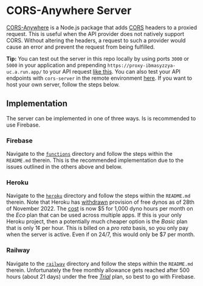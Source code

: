 # CORS-Anywhere Server

[CORS-Anywhere](https://www.npmjs.com/package/cors-anywhere) is a Node.js package that adds [CORS](https://developer.mozilla.org/en-US/docs/Web/HTTP/CORS) headers to a proxied request. This is useful when the API provider does not natively support CORS. Without altering the headers, a request to such a provider would cause an error and prevent the request from being fulfilled.

**Tip:** You can test out the server in this repo locally by using ports `3000` or `5000` in your application and prepending `https://proxy-ibmasyzzya-uc.a.run.app/` to your API request [like this](https://github.com/Isoaxe/ravenous/blob/master/src/util/searchYelp.js#L10). You can also test your API endpoints with `cors-server` in the remote environment [here](https://test-my-api-endpoint.web.app). If you want to host your own server, follow the steps below.

## Implementation

The server can be implemented in one of three ways. Is is recommended to use Firebase.

### Firebase

Navigate to the [`functions`](https://github.com/Isoaxe/cors-server/tree/master/functions) directory and follow the steps within the `README.md` therein. This is the recommended implementation due to the issues outlined in the others above and below.

### Heroku

Navigate to the [`heroku`](https://github.com/Isoaxe/cors-server/tree/master/heroku) directory and follow the steps within the `README.md` therein. Note that Heroku has [withdrawn](https://devcenter.heroku.com/articles/free-dyno-hours) provision of free dynos as of 28th of November 2022. The [cost](https://www.heroku.com/pricing) is now $5 for 1,000 dyno hours per month on the _Eco_ plan that can be used across multiple apps. If this is your only Heroku project, then a potentially much cheaper option is the _Basic_ plan that is only 1¢ per hour. This is billed on a _pro rata_ basis, so you only pay when the server is active. Even if on 24/7, this would only be $7 per month.

### Railway

Navigate to the [`railway`](https://github.com/Isoaxe/cors-server/tree/master/railway) directory and follow the steps within the `README.md` therein. Unfortunately the free monthly allowance gets reached after 500 hours (about 21 days) under the free [_Trial_](https://railway.app/pricing) plan, so best to go with Firebase.